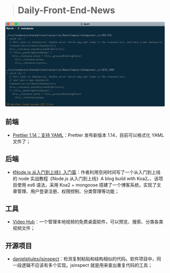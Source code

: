 > # Daily-Front-End-News

[![cover][img]][link]

[img]: https://github.com/fengshangwuqi/Daily-Front-End-News/blob/master/history/2018/07/30/danielstjules_jsinspect.jpg "danielstjules/jsinspect"
[link]: https://github.com/danielstjules/jsinspect

## 前端

- [Prettier 1.14：支持 YAML](https://prettier.io/blog/2018/07/29/1.14.0.html)：Prettier 发布新版本 1.14，目前可以格式化 YAML 文件了；

## 后端

- [《Node.js 从入门到上线》入门篇](https://cnodejs.org/topic/5b1939ad29e6e510415b2916)：作者利用空闲时间写了一个从入门到上线的 node 实战教程《Node.js 从入门到上线》A blog build with Koa2。、该项目使用 es6 语法，采用 Koa2 + mongoose 搭建了一个博客系统，实现了文章管理、用户登录注册、权限控制、分类管理等功能；

## 工具

- [Video Hub](https://videohubapp.com/)：一个管理本地视频的免费桌面软件，可以预览、搜索、分类各类视频文件；

## 开源项目

- [danielstjules/jsinspect](https://github.com/danielstjules/jsinspect)：检测复制粘贴和结构相似的代码。软件项目中，同一段逻辑不应该有多个实现。jsinspect 就是用来查出重复代码的工具；
